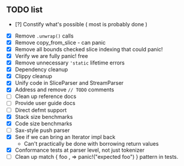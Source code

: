 ## TODO list
- [?] Constify what's possible ( most is probably done )
- [x] Remove `.unwrap()` calls
- [x] Remove copy_from_slice - can panic
- [x] Remove all bounds checked slice indexing that could panic!
- [x] Verify we are fully panic! free
- [x] Remove unnecessary `'static` lifetime errors
- [x] Dependency cleanup
- [x] Clippy cleanup
- [x] Unify code in SliceParser and StreamParser
- [x] Address and remove `// TODO` comments
- [ ] Clean up reference docs
- [ ] Provide user guide docs
- [ ] Direct defmt support
- [x] Stack size benchmarks
- [x] Code size benchmarks
- [ ] Sax-style push parser
- [x] See if we can bring an Iterator impl back
    - Can't practically be done with borrowing return values
- [x] Conformance tests at parser level, not just tokenizer
- [ ] Clean up match { foo , => panic!("expected foo") } pattern in tests.
